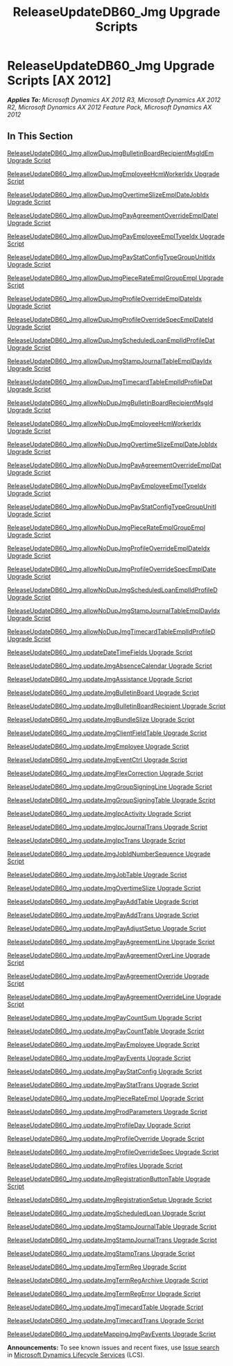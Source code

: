 ﻿---
title: ReleaseUpdateDB60_Jmg Upgrade Scripts
TOCTitle: ReleaseUpdateDB60_Jmg Upgrade Scripts
ms:assetid: a20f428f-8c5e-461e-a20b-cdf0f957e671
ms:mtpsurl: https://msdn.microsoft.com/en-us/library/JJ736741(v=AX.60)
ms:contentKeyID: 49710173
ms.date: 05/18/2015
mtps_version: v=AX.60
---

# ReleaseUpdateDB60\_Jmg Upgrade Scripts [AX 2012]


_**Applies To:** Microsoft Dynamics AX 2012 R3, Microsoft Dynamics AX 2012 R2, Microsoft Dynamics AX 2012 Feature Pack, Microsoft Dynamics AX 2012_

## In This Section

[ReleaseUpdateDB60\_Jmg.allowDupJmgBulletinBoardRecipientMsgIdEm Upgrade Script](releaseupdatedb60-jmg-allowdupjmgbulletinboardrecipientmsgidem-upgrade-script.md)

[ReleaseUpdateDB60\_Jmg.allowDupJmgEmployeeHcmWorkerIdx Upgrade Script](releaseupdatedb60-jmg-allowdupjmgemployeehcmworkeridx-upgrade-script.md)

[ReleaseUpdateDB60\_Jmg.allowDupJmgOvertimeSlizeEmplDateJobIdx Upgrade Script](releaseupdatedb60-jmg-allowdupjmgovertimeslizeempldatejobidx-upgrade-script.md)

[ReleaseUpdateDB60\_Jmg.allowDupJmgPayAgreementOverrideEmplDateI Upgrade Script](releaseupdatedb60-jmg-allowdupjmgpayagreementoverrideempldatei-upgrade-script.md)

[ReleaseUpdateDB60\_Jmg.allowDupJmgPayEmployeeEmplTypeIdx Upgrade Script](releaseupdatedb60-jmg-allowdupjmgpayemployeeempltypeidx-upgrade-script.md)

[ReleaseUpdateDB60\_Jmg.allowDupJmgPayStatConfigTypeGroupUnitIdx Upgrade Script](releaseupdatedb60-jmg-allowdupjmgpaystatconfigtypegroupunitidx-upgrade-script.md)

[ReleaseUpdateDB60\_Jmg.allowDupJmgPieceRateEmplGroupEmpl Upgrade Script](releaseupdatedb60-jmg-allowdupjmgpiecerateemplgroupempl-upgrade-script.md)

[ReleaseUpdateDB60\_Jmg.allowDupJmgProfileOverrideEmplDateIdx Upgrade Script](releaseupdatedb60-jmg-allowdupjmgprofileoverrideempldateidx-upgrade-script.md)

[ReleaseUpdateDB60\_Jmg.allowDupJmgProfileOverrideSpecEmplDateId Upgrade Script](releaseupdatedb60-jmg-allowdupjmgprofileoverridespecempldateid-upgrade-script.md)

[ReleaseUpdateDB60\_Jmg.allowDupJmgScheduledLoanEmplIdProfileDat Upgrade Script](releaseupdatedb60-jmg-allowdupjmgscheduledloanemplidprofiledat-upgrade-script.md)

[ReleaseUpdateDB60\_Jmg.allowDupJmgStampJournalTableEmplDayIdx Upgrade Script](releaseupdatedb60-jmg-allowdupjmgstampjournaltableempldayidx-upgrade-script.md)

[ReleaseUpdateDB60\_Jmg.allowDupJmgTimecardTableEmplIdProfileDat Upgrade Script](releaseupdatedb60-jmg-allowdupjmgtimecardtableemplidprofiledat-upgrade-script.md)

[ReleaseUpdateDB60\_Jmg.allowNoDupJmgBulletinBoardRecipientMsgId Upgrade Script](releaseupdatedb60-jmg-allownodupjmgbulletinboardrecipientmsgid-upgrade-script.md)

[ReleaseUpdateDB60\_Jmg.allowNoDupJmgEmployeeHcmWorkerIdx Upgrade Script](releaseupdatedb60-jmg-allownodupjmgemployeehcmworkeridx-upgrade-script.md)

[ReleaseUpdateDB60\_Jmg.allowNoDupJmgOvertimeSlizeEmplDateJobIdx Upgrade Script](releaseupdatedb60-jmg-allownodupjmgovertimeslizeempldatejobidx-upgrade-script.md)

[ReleaseUpdateDB60\_Jmg.allowNoDupJmgPayAgreementOverrideEmplDat Upgrade Script](releaseupdatedb60-jmg-allownodupjmgpayagreementoverrideempldat-upgrade-script.md)

[ReleaseUpdateDB60\_Jmg.allowNoDupJmgPayEmployeeEmplTypeIdx Upgrade Script](releaseupdatedb60-jmg-allownodupjmgpayemployeeempltypeidx-upgrade-script.md)

[ReleaseUpdateDB60\_Jmg.allowNoDupJmgPayStatConfigTypeGroupUnitI Upgrade Script](releaseupdatedb60-jmg-allownodupjmgpaystatconfigtypegroupuniti-upgrade-script.md)

[ReleaseUpdateDB60\_Jmg.allowNoDupJmgPieceRateEmplGroupEmpl Upgrade Script](releaseupdatedb60-jmg-allownodupjmgpiecerateemplgroupempl-upgrade-script.md)

[ReleaseUpdateDB60\_Jmg.allowNoDupJmgProfileOverrideEmplDateIdx Upgrade Script](releaseupdatedb60-jmg-allownodupjmgprofileoverrideempldateidx-upgrade-script.md)

[ReleaseUpdateDB60\_Jmg.allowNoDupJmgProfileOverrideSpecEmplDate Upgrade Script](releaseupdatedb60-jmg-allownodupjmgprofileoverridespecempldate-upgrade-script.md)

[ReleaseUpdateDB60\_Jmg.allowNoDupJmgScheduledLoanEmplIdProfileD Upgrade Script](releaseupdatedb60-jmg-allownodupjmgscheduledloanemplidprofiled-upgrade-script.md)

[ReleaseUpdateDB60\_Jmg.allowNoDupJmgStampJournalTableEmplDayIdx Upgrade Script](releaseupdatedb60-jmg-allownodupjmgstampjournaltableempldayidx-upgrade-script.md)

[ReleaseUpdateDB60\_Jmg.allowNoDupJmgTimecardTableEmplIdProfileD Upgrade Script](releaseupdatedb60-jmg-allownodupjmgtimecardtableemplidprofiled-upgrade-script.md)

[ReleaseUpdateDB60\_Jmg.updateDateTimeFields Upgrade Script](releaseupdatedb60-jmg-updatedatetimefields-upgrade-script.md)

[ReleaseUpdateDB60\_Jmg.updateJmgAbsenceCalendar Upgrade Script](releaseupdatedb60-jmg-updatejmgabsencecalendar-upgrade-script.md)

[ReleaseUpdateDB60\_Jmg.updateJmgAssistance Upgrade Script](releaseupdatedb60-jmg-updatejmgassistance-upgrade-script.md)

[ReleaseUpdateDB60\_Jmg.updateJmgBulletinBoard Upgrade Script](releaseupdatedb60-jmg-updatejmgbulletinboard-upgrade-script.md)

[ReleaseUpdateDB60\_Jmg.updateJmgBulletinBoardRecipient Upgrade Script](releaseupdatedb60-jmg-updatejmgbulletinboardrecipient-upgrade-script.md)

[ReleaseUpdateDB60\_Jmg.updateJmgBundleSlize Upgrade Script](releaseupdatedb60-jmg-updatejmgbundleslize-upgrade-script.md)

[ReleaseUpdateDB60\_Jmg.updateJmgClientFieldTable Upgrade Script](releaseupdatedb60-jmg-updatejmgclientfieldtable-upgrade-script.md)

[ReleaseUpdateDB60\_Jmg.updateJmgEmployee Upgrade Script](releaseupdatedb60-jmg-updatejmgemployee-upgrade-script.md)

[ReleaseUpdateDB60\_Jmg.updateJmgEventCtrl Upgrade Script](releaseupdatedb60-jmg-updatejmgeventctrl-upgrade-script.md)

[ReleaseUpdateDB60\_Jmg.updateJmgFlexCorrection Upgrade Script](releaseupdatedb60-jmg-updatejmgflexcorrection-upgrade-script.md)

[ReleaseUpdateDB60\_Jmg.updateJmgGroupSigningLine Upgrade Script](releaseupdatedb60-jmg-updatejmggroupsigningline-upgrade-script.md)

[ReleaseUpdateDB60\_Jmg.updateJmgGroupSigningTable Upgrade Script](releaseupdatedb60-jmg-updatejmggroupsigningtable-upgrade-script.md)

[ReleaseUpdateDB60\_Jmg.updateJmgIpcActivity Upgrade Script](releaseupdatedb60-jmg-updatejmgipcactivity-upgrade-script.md)

[ReleaseUpdateDB60\_Jmg.updateJmgIpcJournalTrans Upgrade Script](releaseupdatedb60-jmg-updatejmgipcjournaltrans-upgrade-script.md)

[ReleaseUpdateDB60\_Jmg.updateJmgIpcTrans Upgrade Script](releaseupdatedb60-jmg-updatejmgipctrans-upgrade-script.md)

[ReleaseUpdateDB60\_Jmg.updateJmgJobIdNumberSequence Upgrade Script](releaseupdatedb60-jmg-updatejmgjobidnumbersequence-upgrade-script.md)

[ReleaseUpdateDB60\_Jmg.updateJmgJobTable Upgrade Script](releaseupdatedb60-jmg-updatejmgjobtable-upgrade-script.md)

[ReleaseUpdateDB60\_Jmg.updateJmgOvertimeSlize Upgrade Script](releaseupdatedb60-jmg-updatejmgovertimeslize-upgrade-script.md)

[ReleaseUpdateDB60\_Jmg.updateJmgPayAddTable Upgrade Script](releaseupdatedb60-jmg-updatejmgpayaddtable-upgrade-script.md)

[ReleaseUpdateDB60\_Jmg.updateJmgPayAddTrans Upgrade Script](releaseupdatedb60-jmg-updatejmgpayaddtrans-upgrade-script.md)

[ReleaseUpdateDB60\_Jmg.updateJmgPayAdjustSetup Upgrade Script](releaseupdatedb60-jmg-updatejmgpayadjustsetup-upgrade-script.md)

[ReleaseUpdateDB60\_Jmg.updateJmgPayAgreementLine Upgrade Script](releaseupdatedb60-jmg-updatejmgpayagreementline-upgrade-script.md)

[ReleaseUpdateDB60\_Jmg.updateJmgPayAgreementOverLine Upgrade Script](releaseupdatedb60-jmg-updatejmgpayagreementoverline-upgrade-script.md)

[ReleaseUpdateDB60\_Jmg.updateJmgPayAgreementOverride Upgrade Script](releaseupdatedb60-jmg-updatejmgpayagreementoverride-upgrade-script.md)

[ReleaseUpdateDB60\_Jmg.updateJmgPayAgreementOverrideLine Upgrade Script](releaseupdatedb60-jmg-updatejmgpayagreementoverrideline-upgrade-script.md)

[ReleaseUpdateDB60\_Jmg.updateJmgPayCountSum Upgrade Script](releaseupdatedb60-jmg-updatejmgpaycountsum-upgrade-script.md)

[ReleaseUpdateDB60\_Jmg.updateJmgPayCountTable Upgrade Script](releaseupdatedb60-jmg-updatejmgpaycounttable-upgrade-script.md)

[ReleaseUpdateDB60\_Jmg.updateJmgPayEmployee Upgrade Script](releaseupdatedb60-jmg-updatejmgpayemployee-upgrade-script.md)

[ReleaseUpdateDB60\_Jmg.updateJmgPayEvents Upgrade Script](releaseupdatedb60-jmg-updatejmgpayevents-upgrade-script.md)

[ReleaseUpdateDB60\_Jmg.updateJmgPayStatConfig Upgrade Script](releaseupdatedb60-jmg-updatejmgpaystatconfig-upgrade-script.md)

[ReleaseUpdateDB60\_Jmg.updateJmgPayStatTrans Upgrade Script](releaseupdatedb60-jmg-updatejmgpaystattrans-upgrade-script.md)

[ReleaseUpdateDB60\_Jmg.updateJmgPieceRateEmpl Upgrade Script](releaseupdatedb60-jmg-updatejmgpiecerateempl-upgrade-script.md)

[ReleaseUpdateDB60\_Jmg.updateJmgProdParameters Upgrade Script](releaseupdatedb60-jmg-updatejmgprodparameters-upgrade-script.md)

[ReleaseUpdateDB60\_Jmg.updateJmgProfileDay Upgrade Script](releaseupdatedb60-jmg-updatejmgprofileday-upgrade-script.md)

[ReleaseUpdateDB60\_Jmg.updateJmgProfileOverride Upgrade Script](releaseupdatedb60-jmg-updatejmgprofileoverride-upgrade-script.md)

[ReleaseUpdateDB60\_Jmg.updateJmgProfileOverrideSpec Upgrade Script](releaseupdatedb60-jmg-updatejmgprofileoverridespec-upgrade-script.md)

[ReleaseUpdateDB60\_Jmg.updateJmgProfiles Upgrade Script](releaseupdatedb60-jmg-updatejmgprofiles-upgrade-script.md)

[ReleaseUpdateDB60\_Jmg.updateJmgRegistrationButtonTable Upgrade Script](releaseupdatedb60-jmg-updatejmgregistrationbuttontable-upgrade-script.md)

[ReleaseUpdateDB60\_Jmg.updateJmgRegistrationSetup Upgrade Script](releaseupdatedb60-jmg-updatejmgregistrationsetup-upgrade-script.md)

[ReleaseUpdateDB60\_Jmg.updateJmgScheduledLoan Upgrade Script](releaseupdatedb60-jmg-updatejmgscheduledloan-upgrade-script.md)

[ReleaseUpdateDB60\_Jmg.updateJmgStampJournalTable Upgrade Script](releaseupdatedb60-jmg-updatejmgstampjournaltable-upgrade-script.md)

[ReleaseUpdateDB60\_Jmg.updateJmgStampJournalTrans Upgrade Script](releaseupdatedb60-jmg-updatejmgstampjournaltrans-upgrade-script.md)

[ReleaseUpdateDB60\_Jmg.updateJmgStampTrans Upgrade Script](releaseupdatedb60-jmg-updatejmgstamptrans-upgrade-script.md)

[ReleaseUpdateDB60\_Jmg.updateJmgTermReg Upgrade Script](releaseupdatedb60-jmg-updatejmgtermreg-upgrade-script.md)

[ReleaseUpdateDB60\_Jmg.updateJmgTermRegArchive Upgrade Script](releaseupdatedb60-jmg-updatejmgtermregarchive-upgrade-script.md)

[ReleaseUpdateDB60\_Jmg.updateJmgTermRegError Upgrade Script](releaseupdatedb60-jmg-updatejmgtermregerror-upgrade-script.md)

[ReleaseUpdateDB60\_Jmg.updateJmgTimecardTable Upgrade Script](releaseupdatedb60-jmg-updatejmgtimecardtable-upgrade-script.md)

[ReleaseUpdateDB60\_Jmg.updateJmgTimecardTrans Upgrade Script](releaseupdatedb60-jmg-updatejmgtimecardtrans-upgrade-script.md)

[ReleaseUpdateDB60\_Jmg.updateMappingJmgPayEvents Upgrade Script](releaseupdatedb60-jmg-updatemappingjmgpayevents-upgrade-script.md)

  
**Announcements:** To see known issues and recent fixes, use [Issue search](http://go.microsoft.com/fwlink/?linkid=389258) in [Microsoft Dynamics Lifecycle Services](http://go.microsoft.com/fwlink/?linkid=306505) (LCS).

